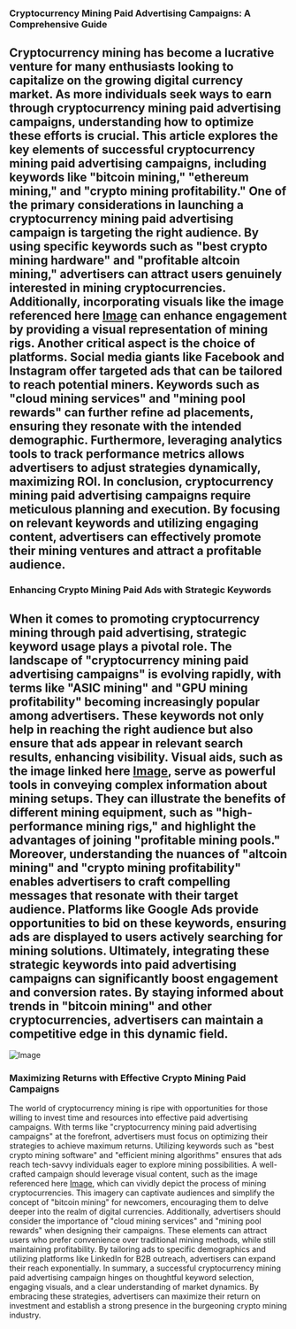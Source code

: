 ### Cryptocurrency Mining Paid Advertising Campaigns: A Comprehensive Guide
Cryptocurrency mining has become a lucrative venture for many enthusiasts looking to capitalize on the growing digital currency market. As more individuals seek ways to earn through cryptocurrency mining paid advertising campaigns, understanding how to optimize these efforts is crucial. This article explores the key elements of successful cryptocurrency mining paid advertising campaigns, including keywords like "bitcoin mining," "ethereum mining," and "crypto mining profitability."
One of the primary considerations in launching a cryptocurrency mining paid advertising campaign is targeting the right audience. By using specific keywords such as "best crypto mining hardware" and "profitable altcoin mining," advertisers can attract users genuinely interested in mining cryptocurrencies. Additionally, incorporating visuals like the image referenced here [Image](https://github.com/user-attachments/assets/b98a03c9-4361-476f-bc6d-6b532eb8121a) can enhance engagement by providing a visual representation of mining rigs.
Another critical aspect is the choice of platforms. Social media giants like Facebook and Instagram offer targeted ads that can be tailored to reach potential miners. Keywords such as "cloud mining services" and "mining pool rewards" can further refine ad placements, ensuring they resonate with the intended demographic. Furthermore, leveraging analytics tools to track performance metrics allows advertisers to adjust strategies dynamically, maximizing ROI.
In conclusion, cryptocurrency mining paid advertising campaigns require meticulous planning and execution. By focusing on relevant keywords and utilizing engaging content, advertisers can effectively promote their mining ventures and attract a profitable audience.
---
### Enhancing Crypto Mining Paid Ads with Strategic Keywords
When it comes to promoting cryptocurrency mining through paid advertising, strategic keyword usage plays a pivotal role. The landscape of "cryptocurrency mining paid advertising campaigns" is evolving rapidly, with terms like "ASIC mining" and "GPU mining profitability" becoming increasingly popular among advertisers. These keywords not only help in reaching the right audience but also ensure that ads appear in relevant search results, enhancing visibility.
Visual aids, such as the image linked here [Image](https://github.com/user-attachments/assets/b98a03c9-4361-476f-bc6d-6b532eb8121a), serve as powerful tools in conveying complex information about mining setups. They can illustrate the benefits of different mining equipment, such as "high-performance mining rigs," and highlight the advantages of joining "profitable mining pools."
Moreover, understanding the nuances of "altcoin mining" and "crypto mining profitability" enables advertisers to craft compelling messages that resonate with their target audience. Platforms like Google Ads provide opportunities to bid on these keywords, ensuring ads are displayed to users actively searching for mining solutions.
Ultimately, integrating these strategic keywords into paid advertising campaigns can significantly boost engagement and conversion rates. By staying informed about trends in "bitcoin mining" and other cryptocurrencies, advertisers can maintain a competitive edge in this dynamic field.
---

![Image](https://github.com/user-attachments/assets/4a25d116-2220-4385-b08e-f287af8fcbc4)
### Maximizing Returns with Effective Crypto Mining Paid Campaigns
The world of cryptocurrency mining is ripe with opportunities for those willing to invest time and resources into effective paid advertising campaigns. With terms like "cryptocurrency mining paid advertising campaigns" at the forefront, advertisers must focus on optimizing their strategies to achieve maximum returns. Utilizing keywords such as "best crypto mining software" and "efficient mining algorithms" ensures that ads reach tech-savvy individuals eager to explore mining possibilities.
A well-crafted campaign should leverage visual content, such as the image referenced here [Image](https://github.com/user-attachments/assets/b98a03c9-4361-476f-bc6d-6b532eb8121a), which can vividly depict the process of mining cryptocurrencies. This imagery can captivate audiences and simplify the concept of "bitcoin mining" for newcomers, encouraging them to delve deeper into the realm of digital currencies.
Additionally, advertisers should consider the importance of "cloud mining services" and "mining pool rewards" when designing their campaigns. These elements can attract users who prefer convenience over traditional mining methods, while still maintaining profitability. By tailoring ads to specific demographics and utilizing platforms like LinkedIn for B2B outreach, advertisers can expand their reach exponentially.
In summary, a successful cryptocurrency mining paid advertising campaign hinges on thoughtful keyword selection, engaging visuals, and a clear understanding of market dynamics. By embracing these strategies, advertisers can maximize their return on investment and establish a strong presence in the burgeoning crypto mining industry.

